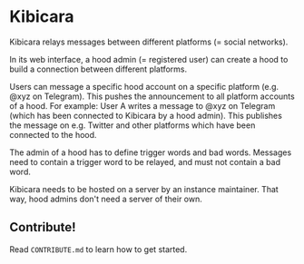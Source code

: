 # Kibicara

Kibicara relays messages between different platforms (= social networks).

In its web interface, a hood admin (= registered user) can create a hood to
build a connection between different platforms.

Users can message a specific hood account on a specific platform (e.g. @xyz on
Telegram). This pushes the announcement to all platform accounts of a hood.
For example: User A writes a message to @xyz on Telegram (which has been
connected to Kibicara by a hood admin). This publishes the message on e.g.
Twitter and other platforms which have been connected to the hood.

The admin of a hood has to define trigger words and bad words. Messages need to
contain a trigger word to be relayed, and must not contain a bad word.

Kibicara needs to be hosted on a server by an instance maintainer. That way,
hood admins don't need a server of their own.

## Contribute!

Read `CONTRIBUTE.md` to learn how to get started.
